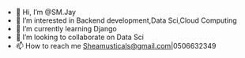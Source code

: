 - 👋 Hi, I’m @SM.Jay
- 👀 I’m interested in Backend development,Data Sci,Cloud Computing
- 🌱 I’m currently learning Django
- 💞️ I’m looking to collaborate on Data Sci
- 📫 How to reach me Sheamusticals@gmail.com|0506632349

<!---
Sheamusticals/Sheamusticals is a ✨ special ✨ repository because its `README.md` (this file) appears on your GitHub profile.
You can click the Preview link to take a look at your changes.
--->
